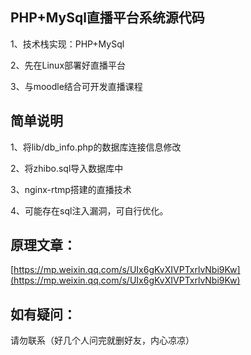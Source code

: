 ## PHP+MySql直播平台系统源代码

1、技术栈实现：PHP+MySql

2、先在Linux部署好直播平台

3、与moodle结合可开发直播课程

## 简单说明

1、将lib/db_info.php的数据库连接信息修改

2、将zhibo.sql导入数据库中

3、nginx-rtmp搭建的直播技术

4、可能存在sql注入漏洞，可自行优化。

## 原理文章：

[https://mp.weixin.qq.com/s/UIx6gKvXIVPTxrlvNbi9Kw](https://mp.weixin.qq.com/s/UIx6gKvXIVPTxrlvNbi9Kw)

## 如有疑问：

请勿联系（好几个人问完就删好友，内心凉凉）
